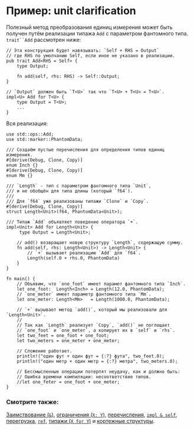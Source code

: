 # Пример: unit clarification

Полезный метод преобразования единиц измерения может быть 
получен путём реализации типажа `Add` с 
параметром фантомного типа. 
`trait``Add` рассмотрен ниже:

```rust,ignore
// Эта конструкция будет навязывать: `Self + RHS = Output`
// где RHS по умолчанию Self, если иное не указано в реализации.
pub trait Add<RHS = Self> {
    type Output;

    fn add(self, rhs: RHS) -> Self::Output;
}

// `Output` должен быть `T<U>` так что `T<U> + T<U> = T<U>`.
impl<U> Add for T<U> {
    type Output = T<U>;
    ...
}
```

Вся реализация:

```rust,editable
use std::ops::Add;
use std::marker::PhantomData;

/// Создаём пустые перечисления для определения типов единиц измерения.
#[derive(Debug, Clone, Copy)]
enum Inch {}
#[derive(Debug, Clone, Copy)]
enum Mm {}

/// `Length` - тип с параметром фантомного типа `Unit`,
/// и не обобщён для типа длины (который `f64`).
///
/// Для `f64` уже реализованы типажи `Clone` и `Copy`.
#[derive(Debug, Clone, Copy)]
struct Length<Unit>(f64, PhantomData<Unit>);

/// Типаж `Add` объявляет поведение оператора `+`.
impl<Unit> Add for Length<Unit> {
     type Output = Length<Unit>;

    // add() возвращает новую структуру `Length`, содержащую сумму.
    fn add(self, rhs: Length<Unit>) -> Length<Unit> {
        // `+` вызывает реализацию `Add` для `f64`.
        Length(self.0 + rhs.0, PhantomData)
    }
}

fn main() {
    // Объявим, что `one_foot` имеет парамет фантомного типа `Inch`.
    let one_foot:  Length<Inch> = Length(12.0, PhantomData);
    // `one_meter` имеет параметр фантомного типа `Mm`.
    let one_meter: Length<Mm>   = Length(1000.0, PhantomData);

    // `+` вызывает метод `add()`, который мы реализовали для `Length<Unit>`.
    //
    // Так как `Length` реализует `Copy`, `add()` не поглощает
    // `one_foot` и `one_meter`, а копирует их в `self` и `rhs`.
    let two_feet = one_foot + one_foot;
    let two_meters = one_meter + one_meter;

    // Сложение работает.
    println!("один фут + один фут = {:?} фута", two_feet.0);
    println!("один метр + один метр = {:?} метра", two_meters.0);

    // Бессмысленные операции потерпят неудачу, как и должно быть:
    // Ошибка времени компиляции: несоответствие типов.
    //let one_feter = one_foot + one_meter;
}
```

### Смотрите также:

[Заимствование (`&`)](../../scope/borrow.md), [ограничения (`X: Y`)](../../generics/bounds.md), [перечисления](../../custom_types/enum.md), [`impl & self`](../../fn/methods.md),
[перегрузка](../../trait/ops.md), [`ref`](../../scope/borrow/ref.md), [типажи (`X for Y`)](../../trait.md) и [кортежные структуры](../../custom_types/structs.md).
